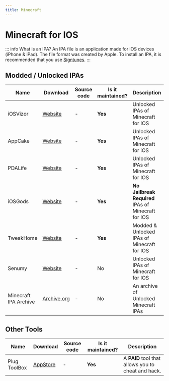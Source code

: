 ```yaml
---
title: Minecraft
---
```


# Minecraft for IOS

::: info What is an IPA?
 An IPA file is an application made for iOS devices (iPhone & iPad). The file format was created by Apple. To install an IPA, it is recommended that you use [Signtunes](https://signtunes.com/).
:::

## Modded / Unlocked IPAs

Name | Download | Source code | Is it maintained? | Description
------ | ------ | ------ | ------| ------
iOSVizor| [Website](https://iosvizor.com/games/arcade/minecraft-pe-ipa-download-free/) | - | **Yes** | Unlocked IPAs of Minecraft for IOS
AppCake | [Website](https://www.iphonecake.com/app_479516143_.html&sa=U&ved=0CDMQFjAFahUKEwjw-r67vtjHAhUDcY4KHc0IDIM&usg=AFQjCNG97K8WpfFRJQtug0wu5xPTe_2aZw) | - | **Yes** | Unlocked IPAs of Minecraft for iOS
PDALife | [Website](https://pdalife.com/minecraft-pocket-edition1-ios-a8721.html) | - | **Yes** | Unlocked IPAs of Minecraft for IOS
iOSGods | [Website](https://iosgods.com/topic/62469-minecraft-latest-version-free-no-jailbreak-required/) | - | **Yes** | **No Jailbreak Required** IPAs of Minecraft for IOS
TweakHome | [Website](https://tweakhome.app/minecraft-ipa/) | - | **Yes** | Modded & Unlocked IPAs of Minecraft for IOS
Senumy | [Website](https://senumy.com/ipa-library/hacked-games/minecraft/) | - | No | Unlocked IPAs of Minecraft for IOS
Minecraft IPA Archive | [Archive.org](https://archive.org/details/minecraft-pocket-edition-versions-ipa) | - | No | An archive of Unlocked Minecraft IPAs

## Other Tools

Name | Download | Source code | Is it maintained? | Description
------ | ------ | ------ | ------| ------
Plug ToolBox | [AppStore](https://apps.apple.com/us/app/plug-toolbox-for-minecraft/id1354063228) | - | **Yes** | A **PAID** tool that allows you to cheat and hack.
